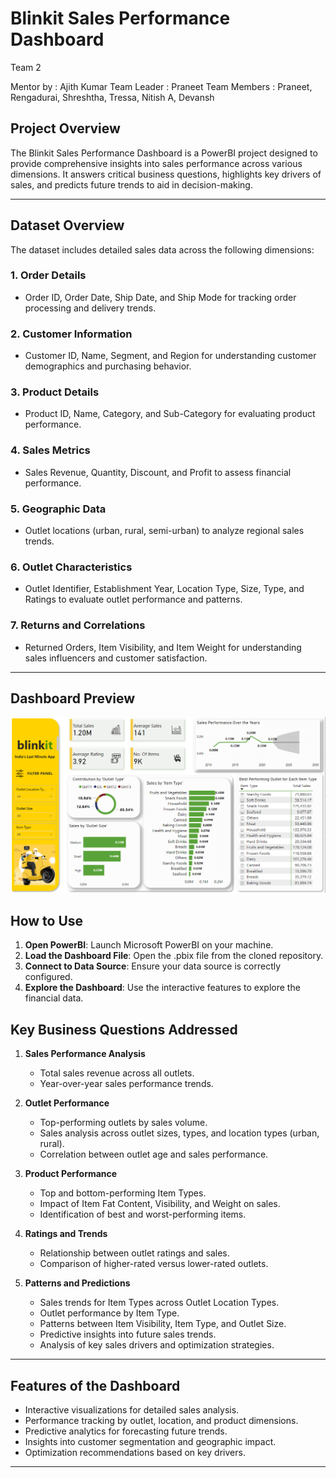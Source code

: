 # **Blinkit Sales Performance Dashboard**

Team 2

Mentor by : Ajith Kumar
Team Leader : Praneet
Team Members : Praneet, Rengadurai, Shreshtha, Tressa, Nitish A, Devansh

## **Project Overview**  
The Blinkit Sales Performance Dashboard is a PowerBI project designed to provide comprehensive insights into sales performance across various dimensions. It answers critical business questions, highlights key drivers of sales, and predicts future trends to aid in decision-making.

---

## **Dataset Overview**  
The dataset includes detailed sales data across the following dimensions:  

### 1. **Order Details**  
- Order ID, Order Date, Ship Date, and Ship Mode for tracking order processing and delivery trends.  

### 2. **Customer Information**  
- Customer ID, Name, Segment, and Region for understanding customer demographics and purchasing behavior.  

### 3. **Product Details**  
- Product ID, Name, Category, and Sub-Category for evaluating product performance.  

### 4. **Sales Metrics**  
- Sales Revenue, Quantity, Discount, and Profit to assess financial performance.  

### 5. **Geographic Data**  
- Outlet locations (urban, rural, semi-urban) to analyze regional sales trends.  

### 6. **Outlet Characteristics**  
- Outlet Identifier, Establishment Year, Location Type, Size, Type, and Ratings to evaluate outlet performance and patterns.  

### 7. **Returns and Correlations**  
- Returned Orders, Item Visibility, and Item Weight for understanding sales influencers and customer satisfaction.  

---

## Dashboard Preview
  ![Blinkit Sales Performance Dashboard](https://github.com/pran786166/Blinkit_Sales_Performance_Dashboard/blob/2aa0da075df7d72c193b0f32c6878d23465fdb27/Page_1_of_Dashboard.png)

## How to Use
1. **Open PowerBI**: Launch Microsoft PowerBI on your machine.
2. **Load the Dashboard File**: Open the .pbix file from the cloned repository.
3. **Connect to Data Source**: Ensure your data source is correctly configured.
4. **Explore the Dashboard**: Use the interactive features to explore the financial data.
   
## **Key Business Questions Addressed**  
1. **Sales Performance Analysis**  
   - Total sales revenue across all outlets.  
   - Year-over-year sales performance trends.  

2. **Outlet Performance**  
   - Top-performing outlets by sales volume.  
   - Sales analysis across outlet sizes, types, and location types (urban, rural).  
   - Correlation between outlet age and sales performance.  

3. **Product Performance**  
   - Top and bottom-performing Item Types.  
   - Impact of Item Fat Content, Visibility, and Weight on sales.  
   - Identification of best and worst-performing items.  

4. **Ratings and Trends**  
   - Relationship between outlet ratings and sales.  
   - Comparison of higher-rated versus lower-rated outlets.  

5. **Patterns and Predictions**  
   - Sales trends for Item Types across Outlet Location Types.  
   - Outlet performance by Item Type.  
   - Patterns between Item Visibility, Item Type, and Outlet Size.  
   - Predictive insights into future sales trends.  
   - Analysis of key sales drivers and optimization strategies.  

---

## **Features of the Dashboard**  
- Interactive visualizations for detailed sales analysis.  
- Performance tracking by outlet, location, and product dimensions.  
- Predictive analytics for forecasting future trends.  
- Insights into customer segmentation and geographic impact.  
- Optimization recommendations based on key drivers.  

---
